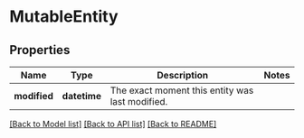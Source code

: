 # MutableEntity

## Properties
Name | Type | Description | Notes
------------ | ------------- | ------------- | -------------
**modified** | **datetime** | The exact moment this entity was last modified. | 

[[Back to Model list]](../README.md#documentation-for-models) [[Back to API list]](../README.md#documentation-for-api-endpoints) [[Back to README]](../README.md)



